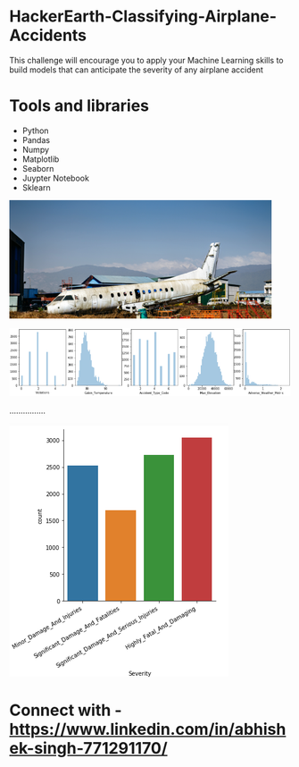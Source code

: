 # HackerEarth-Classifying-Airplane-Accidents
 This challenge will encourage you to apply your Machine Learning skills to build models that can anticipate the severity of any airplane accident
 
 # Tools and libraries
 + Python
 + Pandas 
 + Numpy
 + Matplotlib
 + Seaborn 
 + Juypter Notebook
 + Sklearn
 
 ![air_1](images/air_1.png)
 
  
 ![air_2](images/air_2.png)


................
 
 ![air_3](images/air_3.png)
 
 
 
 
 
 
 # Connect with -  https://www.linkedin.com/in/abhishek-singh-771291170/
